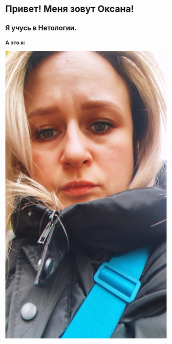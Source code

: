 # Привет! Меня зовут Оксана!
## Я учусь в Нетологии.
### А это я:
![Это я][def]

[def]: /images/photo_or_final.jpg